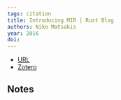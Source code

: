 ```yaml
---
tags: citation
title: Introducing MIR | Rust Blog
authors: Niko Matsakis
year: 2016
doi: 
---
```


- [URL](https://blog.rust-lang.org/2016/04/19/MIR.html)
- [Zotero](zotero://select/items/@matsakisIntroducingMIRRust2016)

## Notes


